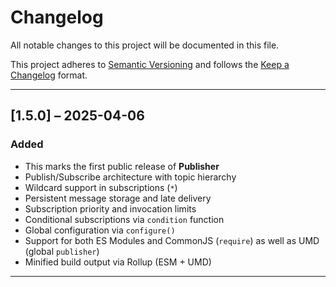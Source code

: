 # Changelog

All notable changes to this project will be documented in this file.

This project adheres to [Semantic Versioning](https://semver.org) and follows the [Keep a Changelog](https://keepachangelog.com/en/1.1.0/) format.

---

## [1.5.0] – 2025-04-06

### Added

- This marks the first public release of **Publisher**
- Publish/Subscribe architecture with topic hierarchy
- Wildcard support in subscriptions (`*`)
- Persistent message storage and late delivery
- Subscription priority and invocation limits
- Conditional subscriptions via `condition` function
- Global configuration via `configure()`
- Support for both ES Modules and CommonJS (`require`) as well as UMD (global `publisher`)
- Minified build output via Rollup (ESM + UMD)

---